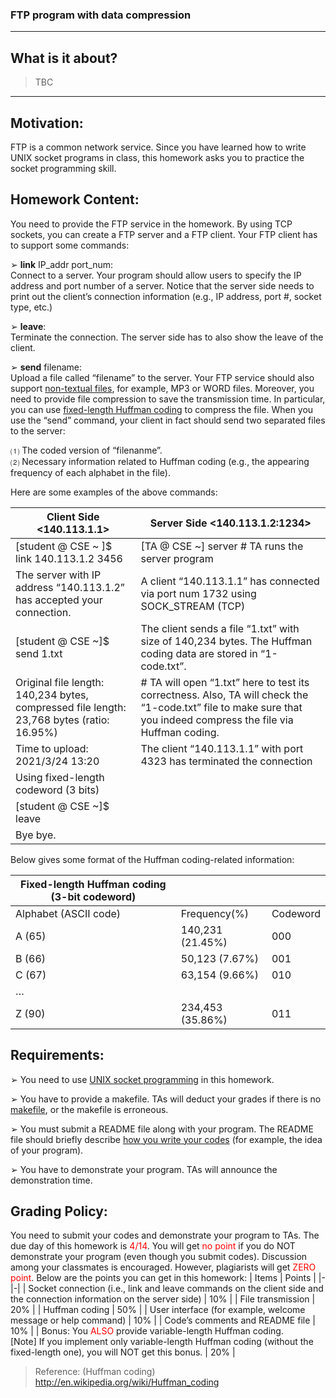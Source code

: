 ### FTP program with data compression
---
## What is it about?
> TBC

---
## Motivation:
FTP is a common network service. Since you have learned how to write UNIX socket
programs in class, this homework asks you to practice the socket programming skill.
## Homework Content:
You need to provide the FTP service in the homework. By using TCP sockets, you can
create a FTP server and a FTP client. Your FTP client has to support some commands:

&#10146; **link** IP_addr port_num:\
Connect to a server. Your program should allow users to specify the IP address and
port number of a server. Notice that the server side needs to print out the client’s
connection information (e.g., IP address, port #, socket type, etc.)

&#10146; **leave**:\
Terminate the connection. The server side has to also show the leave of the client.

&#10146; **send** filename:\
Upload a file called “filename” to the server. Your FTP service should also support
<u>non-textual files</u>, for example, MP3 or WORD files. Moreover, you need to provide file compression to save the transmission time. In particular, you can use <u>fixed-length Huffman coding</u> to compress the file. When you use the “send” command, your client in fact should send two separated files to the server:
  
  &#9332; The coded version of “filenanme”.\
  &#9333; Necessary information related to Huffman coding (e.g., the appearing frequency
of each alphabet in the file).

Here are some examples of the above commands:

| Client Side <140.113.1.1> | Server Side <140.113.1.2:1234> |
|---------------------------|---------------|
| [student @ CSE ~ ]$ link 140.113.1.2 3456 | [TA @ CSE ~] server # TA runs the server program  |
| The server with IP address “140.113.1.2” has accepted your connection. | A client “140.113.1.1” has connected via port num 1732 using SOCK_STREAM (TCP) |
| [student @ CSE ~]$ send 1.txt | The client sends a file “1.txt” with size of 140,234 bytes. The Huffman coding data are stored in “1-code.txt”. |
| Original file length: 140,234 bytes, compressed file length: 23,768 bytes (ratio: 16.95%) | # TA will open “1.txt” here to test its correctness. Also, TA will check the “1-code.txt” file  to make sure that you indeed compress the file via Huffman coding. |
| Time to upload: 2021/3/24 13:20 | The client “140.113.1.1” with port 4323 has terminated the connection |
| Using fixed-length codeword (3 bits) | |
| [student @ CSE ~]$ leave | |
| Bye bye. | |

Below gives some format of the Huffman coding-related information:

| Fixed-length Huffman coding (3-bit codeword) |                  |          |
|----------------------------------------------|------------------|----------|
| Alphabet (ASCII code)                        | Frequency(%)     | Codeword |
| A (65)                                       | 140,231 (21.45%) | 000      |
| B (66)                                       | 50,123 (7.67%)   | 001      |
| C (67)                                       | 63,154 (9.66%)   | 010      |
| …                                            |                  |          |
| Z (90)                                       | 234,453 (35.86%) | 011      |

## Requirements:
&#10146; You need to use <u>UNIX socket programming</u> in this homework.

&#10146; You have to provide a makefile. TAs will deduct your grades if there is no <u>makefile</u>, or
the makefile is erroneous.

&#10146; You must submit a README file along with your program. The README file should
briefly describe <u>how you write your codes</u> (for example, the idea of your program).

&#10146; You have to demonstrate your program. TAs will announce the demonstration time.

## Grading Policy:

You need to submit your codes and demonstrate your program to TAs. The due day of this homework is <span style="color:red">4/14</span>. You will get <span style="color:red">no point</span> if you do NOT demonstrate your program (even though you submit codes). Discussion among your classmates is encouraged. However, plagiarists will get <span style="color:red">ZERO point</span>. Below are the points you can get in this homework:
| Items | Points |
|-|-|
| Socket connection (i.e., link and leave commands on the client side and the connection information on the server side) | 10% |
| File transmission | 20% |
| Huffman coding | 50% |
| User interface (for example, welcome message or help command) | 10% |
| Code’s comments and README file | 10% |
| Bonus: You <span style="color:red">ALSO</span> provide variable-length Huffman coding. <br>[Note] If you implement only variable-length Huffman coding (without the fixed-length one), you will NOT get this bonus. | 20% |
<br>
> Reference: (Huffman coding) http://en.wikipedia.org/wiki/Huffman_coding 

